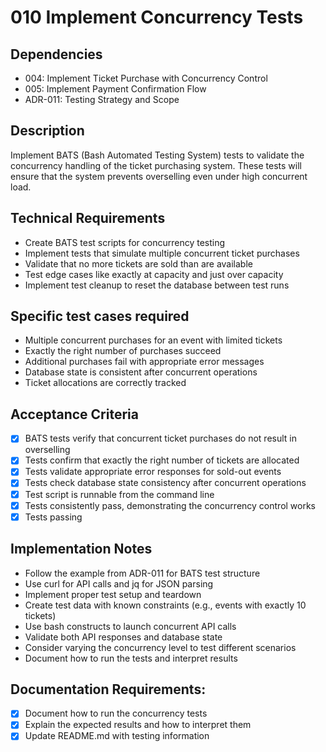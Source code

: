 # 010 Implement Concurrency Tests

## Dependencies
- 004: Implement Ticket Purchase with Concurrency Control
- 005: Implement Payment Confirmation Flow
- ADR-011: Testing Strategy and Scope

## Description
Implement BATS (Bash Automated Testing System) tests to validate the concurrency handling of the ticket purchasing system. These tests will ensure that the system prevents overselling even under high concurrent load.

## Technical Requirements
- Create BATS test scripts for concurrency testing
- Implement tests that simulate multiple concurrent ticket purchases
- Validate that no more tickets are sold than are available
- Test edge cases like exactly at capacity and just over capacity
- Implement test cleanup to reset the database between test runs

## Specific test cases required
- Multiple concurrent purchases for an event with limited tickets
- Exactly the right number of purchases succeed
- Additional purchases fail with appropriate error messages
- Database state is consistent after concurrent operations
- Ticket allocations are correctly tracked

## Acceptance Criteria
- [x] BATS tests verify that concurrent ticket purchases do not result in overselling
- [x] Tests confirm that exactly the right number of tickets are allocated
- [x] Tests validate appropriate error responses for sold-out events
- [x] Tests check database state consistency after concurrent operations
- [x] Test script is runnable from the command line
- [x] Tests consistently pass, demonstrating the concurrency control works
- [x] Tests passing

## Implementation Notes
- Follow the example from ADR-011 for BATS test structure
- Use curl for API calls and jq for JSON parsing
- Implement proper test setup and teardown
- Create test data with known constraints (e.g., events with exactly 10 tickets)
- Use bash constructs to launch concurrent API calls
- Validate both API responses and database state
- Consider varying the concurrency level to test different scenarios
- Document how to run the tests and interpret results

## Documentation Requirements:
- [x] Document how to run the concurrency tests
- [x] Explain the expected results and how to interpret them
- [x] Update README.md with testing information 
